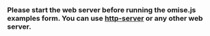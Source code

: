 ### Please start the web server before running the omise.js examples form. You can use [http-server](https://www.npmjs.com/package/http-server) or any other web server.
